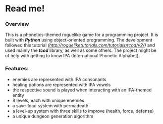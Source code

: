# Read me!

### Overview

This is a phonetics-themed roguelike game for a programming project. It is built with ___Python___ using object-oriented programming. The development followed this tutorial *(http://rogueliketutorials.com/tutorials/tcod/v2/)* and used mainly the ___tcod___ library, as well as some others. The project might be of help with getting to know IPA (International Phonetic Alphabet).

### Features:

- enemies are represented with IPA consonants
- healing potions are represented with IPA vowels
- the respective sound is played when interacting with an IPA-themed entity
- 8 levels, each with unique enemies
- a save-load system with permadeath
- a level-up system with three skills to improve (health, force, defense)
- a unique dungeon generation algorithm
